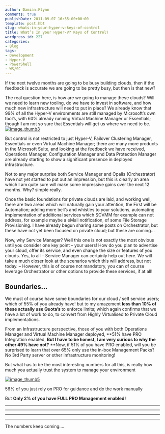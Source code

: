 ```yaml
---
author: Damian.Flynn
comments: true
publishDate: 2011-09-07 16:35:00+00:00
template: post.hbt
slug: whats-in-your-hyper-v-keys-of-control
title: What’s In your Hyper-V? Keys of Control?
wordpress_id: 227
categories:
- Blog
tags:
- Development
- Hyper-V
- PowerShell
- WS/SC
---
```


If the next twelve months are going to be busy building clouds, then if the feedback is accurate we are going to be pretty busy, but then is that new?

The real question here, is how are we going to manage these clouds? Will we need to learn new tooling, do we have to invest in software, and how much new infrastructure will need to put in place? We already know that 99% of all the Hyper-V environments are still managed by Microsoft’s own tool’s, with 60% already running Virtual Machine Manager or Essentials; though I am not so sure that Essentials will get us where we need to be.[![image_thumb3](http://172.21.10.63:84/wp-content/uploads/2014/02/image_thumb3_thumb3.png)](http://172.21.10.63:84/wp-content/uploads/2014/02/image_thumb33.png)

But control is not restricted to just Hyper-V, Failover Clustering Manager, Essentials or even Virtual Machine Manager; there are many more products in the Microsoft Suite, and looking at the feedback we have received, Operations Manager, Configuration Manager and Data Protection Manager are already starting to show a significant presence in deployed infrastructure.

Not to any major surprise both Service Manager and Opalis (Orchestrator) have not yet started to put out an impression, but this is clearly an area which I am quite sure will make some impressive gains over the next 12 months. Why? simple really.

Once the basic foundations for private clouds are laid, and working well, there are two areas which will naturally gain your attention, the First will be Automation; adding more bell’s and whistles to your solutions, automating implementation of additional services which SCVMM for example can not address, for example maybe a eMail notification, of some File Storage Provisioning. I have already begun sharing some posts on Orchestrator, but these have not yet been focused on private cloud; but these are coming…

Now, why Service Manager? Well this one is not exactly the most obvious until you consider one key point – your users! How do you plan to advertise your cloud, offer its service, and even change the size or features of you clouds. Yes, to all – Service Manager can certainly help out here. We will take a much closer look at the scenarios which this will address, but not today. – However, this is of course not mandatory, you can of course leverage Orchestrator or other options to provide these services, if at all!

## Boundaries…

We must of course have some boundaries for our cloud / self service users; which of 55% of you already have! but to my amazement **less than 10% of these actually use Quota’s** to enforce limits; which again confirms that we have a lot of work to do, to convert from Highly Virtualised to Private Cloud implementations.

From an Infrastructure perspective, those of you with both Operations Manager and Virtual Machine Manager deployed, **51% have PRO Integration enabled, **But I have to be honest, I am very curious to why the other 49% have not?** **Now, if 51% of you have PRO enabled, will you be surprised to learn that over 65% only use the in-box Management Packs? No 3rd Party server or other infrastructure monitoring!

But what has to be the most interesting numbers for all this, is really how much you actually trust the system to manage your environment

[![image_thumb5](http://172.21.10.63:84/wp-content/uploads/2014/02/image_thumb5_thumb1.png)](http://172.21.10.63:84/wp-content/uploads/2014/02/image_thumb52.png)

56% of you just rely on PRO for guidance and do the work manually

But **Only 2% of you have FULL PRO Management enabled!**

****

****

****

****

The numbers keep coming….
